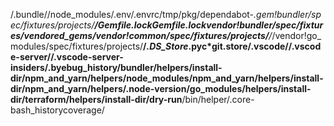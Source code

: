 /.bundle//node_modules/.env/.envrc/tmp/pkg/dependabot-*.gem!bundler/spec/fixtures/projects/**/Gemfile.lockGemfile.lockvendor!bundler/spec/fixtures/vendored_gems/vendor!common/spec/fixtures/projects/**/*/vendor!go_modules/spec/fixtures/projects/**/*.DS_Store*.pyc*git.store/.vscode//.vscode-server//.vscode-server-insiders/.byebug_history/bundler/helpers/install-dir/npm_and_yarn/helpers/node_modules/npm_and_yarn/helpers/install-dir/npm_and_yarn/helpers/.node-version/go_modules/helpers/install-dir/terraform/helpers/install-dir/dry-run**/bin/helper/.core-bash_historycoverage/
